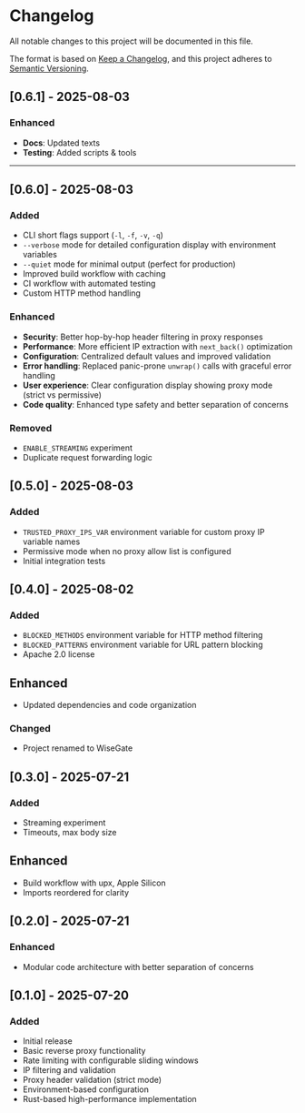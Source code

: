 # Changelog

All notable changes to this project will be documented in this file.

The format is based on [Keep a Changelog](https://keepachangelog.com/en/1.0.0/), and this project adheres to [Semantic Versioning](https://semver.org/spec/v2.0.0.html).

## [0.6.1] - 2025-08-03

### Enhanced
- **Docs**: Updated texts
- **Testing**: Added scripts & tools

---

## [0.6.0] - 2025-08-03

### Added
- CLI short flags support (`-l`, `-f`, `-v`, `-q`)
- `--verbose` mode for detailed configuration display with environment variables
- `--quiet` mode for minimal output (perfect for production)
- Improved build workflow with caching
- CI workflow with automated testing
- Custom HTTP method handling

### Enhanced
- **Security**: Better hop-by-hop header filtering in proxy responses
- **Performance**: More efficient IP extraction with `next_back()` optimization
- **Configuration**: Centralized default values and improved validation
- **Error handling**: Replaced panic-prone `unwrap()` calls with graceful error handling
- **User experience**: Clear configuration display showing proxy mode (strict vs permissive)
- **Code quality**: Enhanced type safety and better separation of concerns

### Removed
- `ENABLE_STREAMING` experiment
- Duplicate request forwarding logic

## [0.5.0] - 2025-08-03

### Added
- `TRUSTED_PROXY_IPS_VAR` environment variable for custom proxy IP variable names
- Permissive mode when no proxy allow list is configured
- Initial integration tests

## [0.4.0] - 2025-08-02

### Added
- `BLOCKED_METHODS` environment variable for HTTP method filtering
- `BLOCKED_PATTERNS` environment variable for URL pattern blocking
- Apache 2.0 license

## Enhanced
- Updated dependencies and code organization

### Changed
- Project renamed to WiseGate

## [0.3.0] - 2025-07-21

### Added
- Streaming experiment
- Timeouts, max body size

## Enhanced
- Build workflow with upx, Apple Silicon
- Imports reordered for clarity

## [0.2.0] - 2025-07-21

### Enhanced
- Modular code architecture with better separation of concerns

## [0.1.0] - 2025-07-20

### Added
- Initial release
- Basic reverse proxy functionality
- Rate limiting with configurable sliding windows
- IP filtering and validation
- Proxy header validation (strict mode)
- Environment-based configuration
- Rust-based high-performance implementation
